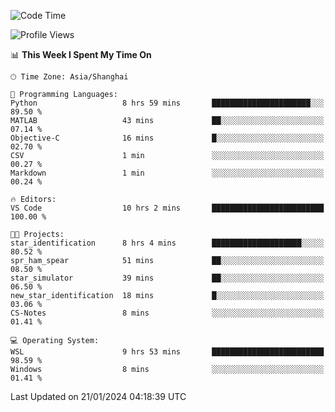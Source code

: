 <!--START_SECTION:waka-->
![Code Time](http://img.shields.io/badge/Code%20Time-1%2C456%20hrs%2058%20mins-blue)

![Profile Views](http://img.shields.io/badge/Profile%20Views-0-blue)

📊 **This Week I Spent My Time On** 

```text
🕑︎ Time Zone: Asia/Shanghai

💬 Programming Languages: 
Python                   8 hrs 59 mins       ██████████████████████░░░   89.50 % 
MATLAB                   43 mins             ██░░░░░░░░░░░░░░░░░░░░░░░   07.14 % 
Objective-C              16 mins             █░░░░░░░░░░░░░░░░░░░░░░░░   02.70 % 
CSV                      1 min               ░░░░░░░░░░░░░░░░░░░░░░░░░   00.27 % 
Markdown                 1 min               ░░░░░░░░░░░░░░░░░░░░░░░░░   00.24 % 

🔥 Editors: 
VS Code                  10 hrs 2 mins       █████████████████████████   100.00 % 

🐱‍💻 Projects: 
star_identification      8 hrs 4 mins        ████████████████████░░░░░   80.52 % 
spr_ham_spear            51 mins             ██░░░░░░░░░░░░░░░░░░░░░░░   08.50 % 
star_simulator           39 mins             ██░░░░░░░░░░░░░░░░░░░░░░░   06.50 % 
new_star_identification  18 mins             █░░░░░░░░░░░░░░░░░░░░░░░░   03.06 % 
CS-Notes                 8 mins              ░░░░░░░░░░░░░░░░░░░░░░░░░   01.41 % 

💻 Operating System: 
WSL                      9 hrs 53 mins       █████████████████████████   98.59 % 
Windows                  8 mins              ░░░░░░░░░░░░░░░░░░░░░░░░░   01.41 % 
```


 Last Updated on 21/01/2024 04:18:39 UTC
<!--END_SECTION:waka-->